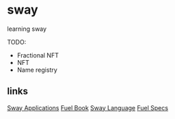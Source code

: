 # sway
learning sway

TODO:
- Fractional NFT
- NFT
- Name registry

## links
[Sway Applications](https://github.com/FuelLabs/sway-applications)
[Fuel Book](https://fuellabs.github.io/fuel-docs/master/)
[Sway Language](https://fuellabs.github.io/sway/latest/)
[Fuel Specs](https://fuellabs.github.io/fuel-specs/master/fuel-specs.html)
